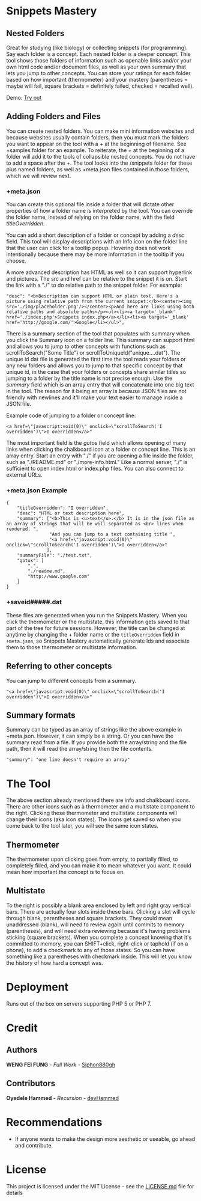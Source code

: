 # Snippets Mastery

## Nested Folders

Great for studying (like biology) or collecting snippets (for programming). Say each folder is a concept. Each nested folder is a deeper concept. This tool shows those folders of information such as openable links and/or your own html code and/or document files, as well as your own summary that lets you jump to other concepts. You can store your ratings for each folder based on how important (thermometer) and your mastery (parentheses = maybe will fail, square brackets = definitely failed, checked = recalled well).

Demo: [Try out](http://wengindustry.com/tools/snippets-mastery/)

## Adding Folders and Files

You can create nested folders. You can make mini information websites and because websites usually contain folders, then you must mark the folders you want to appear on the tool with a + at the beginning of filename. See +samples folder for an example. To reiterate, the + at the beginning of a folder will add it to the tools of collapsible nested concepts. You do not have to add a space after the +. The tool looks into the /snippets folder for these plus named folders, as well as +meta.json files contained in those folders, which we will review next.

### +meta.json

You can create this optional file inside a folder that will dictate other properties of how a folder name is interpreted by the tool. You can override the folder name, instead of relying on the folder name, with the field _titleOverridden_.

You can add a short description of a folder or concept by adding a _desc_ field. This tool will display descriptions with an Info icon on the folder line that the user can click for a tooltip popup. Hovering does not work intentionally because there may be more information in the tooltip if you choose.

A more advanced description has HTML as well so it can support hyperlink and pictures. The src and href can be relative to the snippet it is on.  Start the link with a "./" to do relative path to the snippet folder. For example:
```
"desc": "<b>Description can support HTML or plain text. Here's a picture using relative path from the current snippet:</b><center><img src='./img/placeholder.png'/></center><p>And here are links using both relative paths and absolute paths</p><ul><li><a target='_blank' href='./index.php'>Snippets index.php</a></li><li><a target='_blank' href='http://google.com/'>Google</li></ul>",
```

There is a summary section of the tool that populates with summary when you click the Summary icon on a folder line. This summary can support html and allows you to jump to other concepts with functions such as scrollToSearch("Some Title") or scrollToUniqueId("unique....dat"). The unique id dat file is generated the first time the tool reads your folders or any new folders and allows you to jump to that specific concept by that unique id, in the case that your folders or concepts share similar titles so jumping to a folder by the title name is not precise enough. Use the _summary_ field which is an array entry that will concatenate into one big text in the tool. The reason for it being an array is because JSON files are not friendly with newlines and it'll make your text easier to manage inside a JSON file.

Example code of jumping to a folder or concept line:
```
<a href=\"javascript:void(0)\" onclick=\"scrollToSearch('I overridden')\">I overridden</a>"
```

The most important field is the _gotos_ field which allows opening of many links when clicking the chalkboard icon at a folder or concept line. This is an array entry. Start an entry with "./" if you are opening a file inside the folder, such as "./README.md" or "./more-info.html." Like a normal server, "./" is sufficient to open index.html or index.php files. You can also connect to external URLs.

### +meta.json Example

```
{
    "titleOverridden": "I overridden",
    "desc": "HTML or text description here",
    "summary": ["<b>This is <u>text</u>.</b> It is in the json file as an array of strings that will be will separated as <br> lines when rendered. ",
                "And you can jump to a text containing title ",
                "<a href=\"javascript:void(0)\" onclick=\"scrollToSearch('I overridden')\">I overridden</a>"
               ],
    "summaryFile": "./test.txt",
    "gotos": [
        ".",
        "./readme.md",
        "http://www.google.com"
    ]
}
```

### +saveid#####.dat

These files are generated when you run the Snippets Mastery. When you click the thermometer or the multistate, this information gets saved to that part of the tree for future sessions. However, the title can be changed at anytime by changing the + folder name or the `titleOverridden` field in `+meta.json`, so Snippets Mastery automatically generate Ids and associate them to those thermometer or multistate information.

## Referring to other concepts

You can jump to different concepts from a summary.
```
"<a href=\"javascript:void(0)\" onclick=\"scrollToSearch('I overridden')\">I overridden</a>"
```

## Summary formats

Summary can be typed as an array of strings like the above example in +meta.json. However, it can simply be a string. Or you can have the summary read from a file. If you provide both the array/string and the file path, then it will read the array/string then the file contents.
```
"summary": "one line doesn't require an array"
```


# The Tool

The above section already mentioned there are info and chalkboard icons. There are other icons such as a thermometer and a multistate component to the right. Clicking these thermometer and multistate components will change their icons (aka icon states). The icons get saved so when you come back to the tool later, you will see the same icon states. 

## Thermometer
The thermometer upon clicking goes from empty, to partially filled, to completely filled, and you can make it to mean whatever you want. It could mean how important the concept is to focus on.

## Multistate
To the right is possibly a blank area enclosed by left and right gray vertical bars. There are actually four slots inside these bars. Clicking a slot will cycle through blank, parentheses and square brackets. They could mean unaddressed (blank), will need to review again until commits to memory (parentheses), and will need extra reviewing because it's having problems sticking (square brackets). When you complete a concept knowing that it's committed to memory, you can SHIFT+click, right-click or taphold (if on a phone), to add a checkmark to any of those states. So you can have something like a parentheses with checkmark inside. This will let you know the history of how hard a concept was.

# Deployment
Runs out of the box on servers supporting PHP 5 or PHP 7.

# Credit

## Authors

**WENG FEI FUNG** - *Full Work* - [Siphon880gh](https://github.com/Siphon880gh)

## Contributors

**Oyedele Hammed** - *Recursion* - [devHammed](https://devhammed.github.io/)

# Recommendations

- If anyone wants to make the design more aesthetic or useable, go ahead and contribute.

# License

This project is licensed under the MIT License - see the [LICENSE.md](LICENSE.md) file for details

